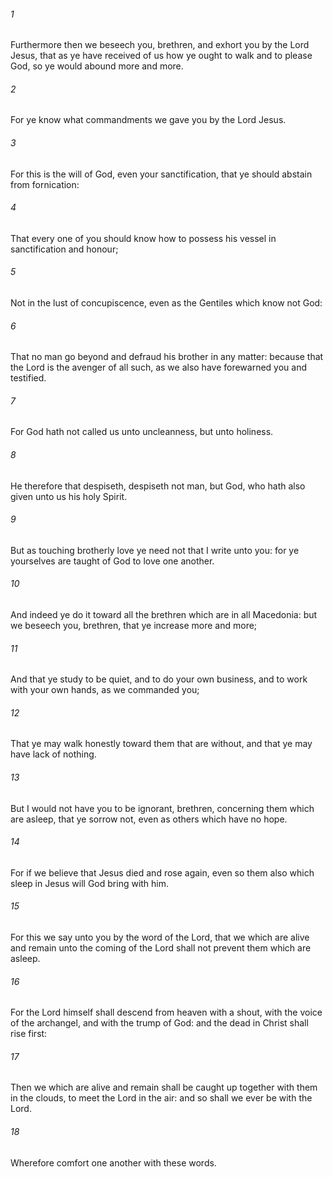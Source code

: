 ###### 1
Furthermore then we beseech you, brethren, and exhort you by the Lord Jesus, that as ye have received of us how ye ought to walk and to please God, so ye would abound more and more.

###### 2
For ye know what commandments we gave you by the Lord Jesus.

###### 3
For this is the will of God, even your sanctification, that ye should abstain from fornication:

###### 4
That every one of you should know how to possess his vessel in sanctification and honour;

###### 5
Not in the lust of concupiscence, even as the Gentiles which know not God:

###### 6
That no man go beyond and defraud his brother in any matter: because that the Lord is the avenger of all such, as we also have forewarned you and testified.

###### 7
For God hath not called us unto uncleanness, but unto holiness.

###### 8
He therefore that despiseth, despiseth not man, but God, who hath also given unto us his holy Spirit.

###### 9
But as touching brotherly love ye need not that I write unto you: for ye yourselves are taught of God to love one another.

###### 10
And indeed ye do it toward all the brethren which are in all Macedonia: but we beseech you, brethren, that ye increase more and more;

###### 11
And that ye study to be quiet, and to do your own business, and to work with your own hands, as we commanded you;

###### 12
That ye may walk honestly toward them that are without, and that ye may have lack of nothing.

###### 13
But I would not have you to be ignorant, brethren, concerning them which are asleep, that ye sorrow not, even as others which have no hope.

###### 14
For if we believe that Jesus died and rose again, even so them also which sleep in Jesus will God bring with him.

###### 15
For this we say unto you by the word of the Lord, that we which are alive and remain unto the coming of the Lord shall not prevent them which are asleep.

###### 16
For the Lord himself shall descend from heaven with a shout, with the voice of the archangel, and with the trump of God: and the dead in Christ shall rise first:

###### 17
Then we which are alive and remain shall be caught up together with them in the clouds, to meet the Lord in the air: and so shall we ever be with the Lord.

###### 18
Wherefore comfort one another with these words.

